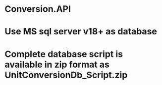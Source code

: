 # Conversion.API

# Use MS sql server v18+ as database
# Complete database script is available in zip format as UnitConversionDb_Script.zip
